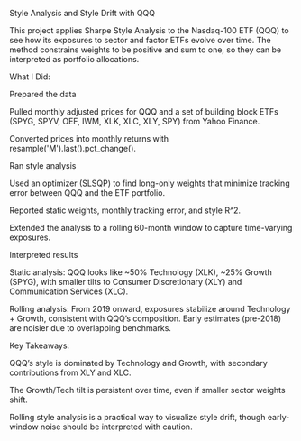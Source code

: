 Style Analysis and Style Drift with QQQ

This project applies Sharpe Style Analysis to the Nasdaq-100 ETF (QQQ) to see how its exposures to sector and factor ETFs evolve over time. The method constrains weights to be positive and sum to one, so they can be interpreted as portfolio allocations.

What I Did:

Prepared the data

Pulled monthly adjusted prices for QQQ and a set of building block ETFs (SPYG, SPYV, OEF, IWM, XLK, XLC, XLY, SPY) from Yahoo Finance.

Converted prices into monthly returns with resample('M').last().pct_change().

Ran style analysis

Used an optimizer (SLSQP) to find long-only weights that minimize tracking error between QQQ and the ETF portfolio.

Reported static weights, monthly tracking error, and style R^2.

Extended the analysis to a rolling 60-month window to capture time-varying exposures.

Interpreted results

Static analysis: QQQ looks like ~50% Technology (XLK), ~25% Growth (SPYG), with smaller tilts to Consumer Discretionary (XLY) and Communication Services (XLC).

Rolling analysis: From 2019 onward, exposures stabilize around Technology + Growth, consistent with QQQ’s composition. Early estimates (pre-2018) are noisier due to overlapping benchmarks.

Key Takeaways:

QQQ’s style is dominated by Technology and Growth, with secondary contributions from XLY and XLC.

The Growth/Tech tilt is persistent over time, even if smaller sector weights shift.

Rolling style analysis is a practical way to visualize style drift, though early-window noise should be interpreted with caution.